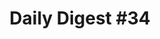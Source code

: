 ---
layout: post
title: Daily Digest &#35;34
type: digest
tags: 
    - daily
    - development
description: ""
publish: false
---